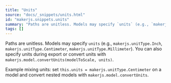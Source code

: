 ```yaml
---
title: "Units"
source: "docs/_snippets/units.html"
id: "makerjs.snippets.units"
summary: "Paths are unitless. Models may specify `units` (e.g., `makerjs.unitType.Inch`, `makerjs.unitType.Centimeter`, `makerjs.unitType.Millimeter`). You can also specify units during export or convert units with `makerjs.model.convertUnits(mode..."
tags: []
---
```

Paths are unitless. Models may specify `units` (e.g., `makerjs.unitType.Inch`, `makerjs.unitType.Centimeter`, `makerjs.unitType.Millimeter`). You can also specify units during export or convert units with `makerjs.model.convertUnits(modelToScale, units)`.

Example mixing units: set `this.units = makerjs.unitType.Centimeter` on a model and convert nested models with `makerjs.model.convertUnits`.